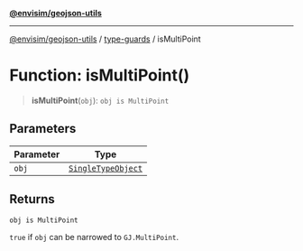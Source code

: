 [**@envisim/geojson-utils**](../../README.md)

---

[@envisim/geojson-utils]() / [type-guards](../README.md) / isMultiPoint

# Function: isMultiPoint()

> **isMultiPoint**(`obj`): `obj is MultiPoint`

## Parameters

| Parameter | Type                                                                 |
| --------- | -------------------------------------------------------------------- |
| `obj`     | [`SingleTypeObject`](../../geojson/type-aliases/SingleTypeObject.md) |

## Returns

`obj is MultiPoint`

`true` if `obj` can be narrowed to `GJ.MultiPoint`.
